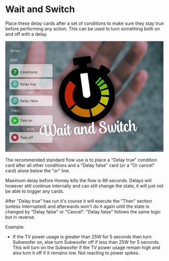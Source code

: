 # Wait and Switch
Place these delay cards after a set of conditions to make sure they stay true before performing any action.
This can be used to turn something both on and off with a delay.

![logo](https://raw.githubusercontent.com/tregota/waitandswitch/main/assets/images/large.png)

The recommended standard flow use is to place a "Delay true" condition card after all other conditions and a "Delay false" card (or a "Or cancel" card) alone below the "or" line.

Maximum delay before Homey kills the flow is 89 seconds. Delays will however still continue internally and can still change the state, it will just not be able to trigger any cards.

After "Delay true" has run it's course it will execute the "Then" section (unless interrupted) and afterwards won't do it again until the state is changed by "Delay false" or "Cancel". "Delay false" follows the same logic but in reverse.

Example:   
- If the TV power usage is greater than 25W for 5 seconds then turn Subwoofer on, else turn Subwoofer off if less than 25W for 5 seconds. 
    This will turn on the Subwoofer if the TV power usage remain high and also turn it off if it remains low. Not reacting to power spikes.
